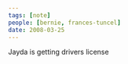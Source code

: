 ```yaml
---
tags: [note]
people: [bernie, frances-tuncel]
date: 2008-03-25
---
```


Jayda is getting drivers license